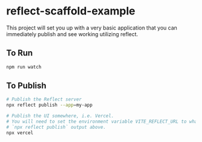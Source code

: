 # reflect-scaffold-example

This project will set you up with a very basic application that you can immediately publish and see working utilizing reflect.

## To Run

```bash
npm run watch
```

## To Publish

```bash
# Publish the Reflect server
npx reflect publish --app=my-app

# Publish the UI somewhere, i.e. Vercel.
# You will need to set the environment variable VITE_REFLECT_URL to whatever
# `npx reflect publish` output above.
npx vercel
```
